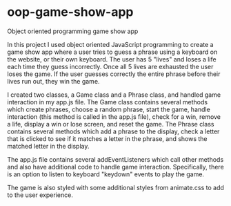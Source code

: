 # oop-game-show-app
 Object oriented programming game show app

In this project I used object oriented JavaScript programming to create a game show app where a user tries to guess a phrase using a keyboard on the website, or their own keyboard. The user has 5 "lives" and loses a life each time they guess incorrectly. Once all 5 lives are exhausted the user loses the game. If the user guesses correctly the entire phrase before their lives run out, they win the game. 

I created two classes, a Game class and a Phrase class, and handled game interaction in my app.js file. The Game class contains several methods which create phrases, choose a random phrase, start the game, handle interaction (this method is called in the app.js file), check for a win, remove a life, display a win or lose screen, and reset the game. The Phrase class contains several methods which add a phrase to the display, check a letter that is clicked to see if it matches a letter in the phrase, and shows the matched letter in the display. 

The app.js file contains several addEventListeners which call other methods and also have additional code to handle game interaction. Specifically, there is an option to listen to keyboard "keydown" events to play the game. 

The game is also styled with some additional styles from animate.css to add to the user experience.


